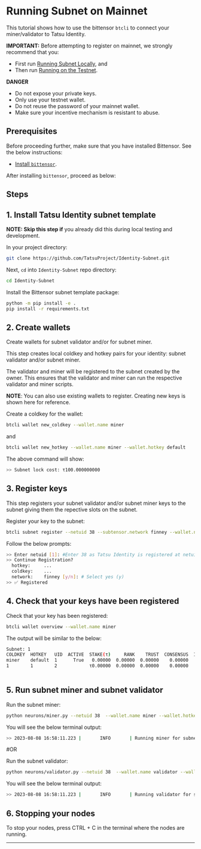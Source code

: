 # Running Subnet on Mainnet

This tutorial shows how to use the bittensor `btcli` to connect your miner/validator to Tatsu Identity. 

**IMPORTANT:** Before attempting to register on mainnet, we strongly recommend that you:
- First run [Running Subnet Locally](running_on_staging.md), and
- Then run [Running on the Testnet](running_on_testnet.md).

**DANGER**
- Do not expose your private keys.
- Only use your testnet wallet.
- Do not reuse the password of your mainnet wallet.
- Make sure your incentive mechanism is resistant to abuse. 

## Prerequisites

Before proceeding further, make sure that you have installed Bittensor. See the below instructions:

- [Install `bittensor`](https://github.com/opentensor/bittensor#install).

After installing `bittensor`, proceed as below:

## Steps

## 1. Install Tatsu Identity subnet template

**NOTE: Skip this step if** you already did this during local testing and development.

In your project directory:

```bash
git clone https://github.com/TatsuProject/Identity-Subnet.git 
```

Next, `cd` into `Identity-Subnet` repo directory:

```bash
cd Identity-Subnet
```

Install the Bittensor subnet template package:

```bash
python -m pip install -e .
pip install -r requirements.txt
```

## 2. Create wallets 

Create wallets for subnet validator and/or for subnet miner.
  
This step creates local coldkey and hotkey pairs for your identity: subnet validator and/or subnet miner. 

The validator and miner will be registered to the subnet created by the owner. This ensures that the validator and miner can run the respective validator and miner scripts.

**NOTE**: You can also use existing wallets to register. Creating new keys is shown here for reference.

Create a coldkey for the wallet:

```bash
btcli wallet new_coldkey --wallet.name miner
```

and

```bash
btcli wallet new_hotkey --wallet.name miner --wallet.hotkey default
```



The above command will show:

```bash
>> Subnet lock cost: τ100.000000000
```

## 3. Register keys 


This step registers your subnet validator and/or subnet miner keys to the subnet giving them the repective slots on the subnet.

Register your key to the subnet:

```bash
btcli subnet register --netuid 38 --subtensor.network finney --wallet.name miner --wallet.hotkey default
```

Follow the below prompts:

```bash
>> Enter netuid [1]: #Enter 38 as Tatsu Identity is registered at netuid 38
>> Continue Registration?
  hotkey:     ...
  coldkey:    ...
  network:    finney [y/n]: # Select yes (y)
>> ✅ Registered
```

## 4. Check that your keys have been registered

Check that your key has been registered:


```bash
btcli wallet overview --wallet.name miner 
```

The output will be similar to the below:

```bash
Subnet: 1                                                                                                                                                                
COLDKEY  HOTKEY   UID  ACTIVE  STAKE(τ)     RANK    TRUST  CONSENSUS  INCENTIVE  DIVIDENDS  EMISSION(ρ)   VTRUST  VPERMIT  UPDATED  AXON  HOTKEY_SS58                    
miner    default  1      True   0.00000  0.00000  0.00000    0.00000    0.00000    0.00000            0  0.00000                14  none  5GTFrsEQfvTsh3WjiEVFeKzFTc2xcf…
1        1        2            τ0.00000  0.00000  0.00000    0.00000    0.00000    0.00000           ρ0  0.00000                                                         
                                                                          Wallet balance: τ0.0   
```

## 5. Run subnet miner and subnet validator

Run the subnet miner:

```bash
python neurons/miner.py --netuid 38  --wallet.name miner --wallet.hotkey default --logging.debug
```

You will see the below terminal output:

```bash
>> 2023-08-08 16:58:11.223 |       INFO       | Running miner for subnet: 1 on network: wss://entrypoint-finney.opentensor.ai:443 with config: ...
```

#OR

Run the subnet validator:

```bash
python neurons/validator.py --netuid 38  --wallet.name validator --wallet.hotkey default --logging.debug
```

You will see the below terminal output:

```bash
>> 2023-08-08 16:58:11.223 |       INFO       | Running validator for subnet: 1 on network: wss://entrypoint-finney.opentensor.ai:443 with config: ...
```


## 6. Stopping your nodes

To stop your nodes, press CTRL + C in the terminal where the nodes are running.

---
